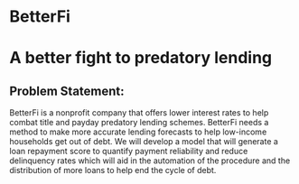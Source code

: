 # BetterFi

# A better fight to predatory lending

## Problem Statement:

BetterFi is a nonprofit company that offers lower interest rates to help
combat title and payday predatory lending schemes. BetterFi needs a method to
make more accurate lending forecasts to help low-income households get out of
debt. We will develop a model that will generate a loan repayment score to
quantify payment reliability and reduce delinquency rates which will aid in the
automation of the procedure and the distribution of more loans to help end the
cycle of debt.
